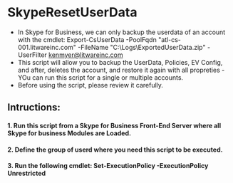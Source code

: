 # SkypeResetUserData
- In Skype for Business, we can only backup the userdata of an account with the cmdlet:
Export-CsUserData -PoolFqdn "atl-cs-001.litwareinc.com" -FileName "C:\Logs\ExportedUserData.zip" -UserFilter kenmyer@litwareinc.com
- This script will allow you to backup the UserData, Policies, EV Config, and after, deletes the account, and restore it again with all propreties - YOu can run this script for a single or multiple accounts.
- Before using the script, please review it carefully.
##  Intructions: 
####  1. Run this script from a Skype for Business Front-End Server where all Skype for business Modules are Loaded.
####  2. Define the group of userd where you need this script to be executed.
####  3. Run the following cmdlet: Set-ExecutionPolicy -ExecutionPolicy Unrestricted

